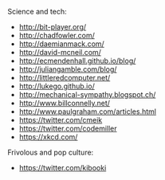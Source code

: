 Science and tech:

 - http://bit-player.org/
 - http://chadfowler.com/
 - http://daemianmack.com/
 - http://david-mcneil.com/
 - http://ecmendenhall.github.io/blog/
 - http://juliangamble.com/blog/
 - http://littleredcomputer.net/
 - http://lukego.github.io/
 - http://mechanical-sympathy.blogspot.ch/
 - http://www.billconnelly.net/
 - http://www.paulgraham.com/articles.html
 - https://twitter.com/cmeik
 - https://twitter.com/codemiller
 - https://xkcd.com/

Frivolous and pop culture:

 - https://twitter.com/kibooki
